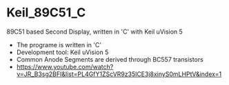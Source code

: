 # Keil_89C51_C
89C51 based Second Display, written in 'C' with Keil uVision 5
*	The programe is written in 'C'
*	Development tool: Keil uVision 5
*	Common Anode Segments are derived through BC557 transistors
*	https://www.youtube.com/watch?v=JR_B3sg2BFI&list=PL4GfY1ZScVR9z35lCE3j8xinyS0mLHPtV&index=1

